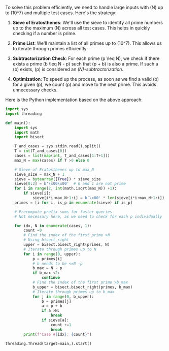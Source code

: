 To solve this problem efficiently, we need to handle large inputs with \(N\) up to \(10^7\) and multiple test cases. Here's the strategy:

1. **Sieve of Eratosthenes**: We'll use the sieve to identify all prime numbers up to the maximum \(N\) across all test cases. This helps in quickly checking if a number is prime.

2. **Prime List**: We'll maintain a list of all primes up to \(10^7\). This allows us to iterate through primes efficiently.

3. **Subtractorization Check**: For each prime \(p \leq N\), we check if there exists a prime \(b \leq N - p\) such that \(p + b\) is also a prime. If such a \(b\) exists, \(p\) is considered an *\(N\)-subtractorization*.

4. **Optimization**: To speed up the process, as soon as we find a valid \(b\) for a given \(p\), we count \(p\) and move to the next prime. This avoids unnecessary checks.

Here is the Python implementation based on the above approach:

```python
import sys
import threading

def main():
    import sys
    import math
    import bisect

    T_and_cases = sys.stdin.read().split()
    T = int(T_and_cases[0])
    cases = list(map(int, T_and_cases[1:T+1]))
    max_N = max(cases) if T >0 else 0

    # Sieve of Eratosthenes up to max_N
    sieve_size = max_N + 1
    sieve = bytearray([True]) * sieve_size
    sieve[0:2] = b'\x00\x00'  # 0 and 1 are not prime
    for i in range(2, int(math.isqrt(max_N)) +1):
        if sieve[i]:
            sieve[i*i:max_N+1:i] = b'\x00' * len(sieve[i*i:max_N+1:i])
    primes = [i for i, is_p in enumerate(sieve) if is_p]

    # Precompute prefix sums for faster queries
    # Not necessary here, as we need to check for each p individually

    for idx, N in enumerate(cases, 1):
        count =0
        # Find the index of the first prime >N
        # Using bisect_right
        upper = bisect.bisect_right(primes, N)
        # Iterate through primes up to N
        for i in range(0, upper):
            p = primes[i]
            # b needs to be <=N -p
            b_max = N - p
            if b_max <2:
                continue
            # Find the index of the first prime >b_max
            b_upper = bisect.bisect_right(primes, b_max)
            # Iterate through primes up to b_max
            for j in range(0, b_upper):
                b = primes[j]
                a = p + b
                if a >N:
                    break
                if sieve[a]:
                    count +=1
                    break
        print(f"Case #{idx}: {count}")

threading.Thread(target=main,).start()
```